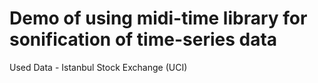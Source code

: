 # Demo of using midi-time library for sonification of time-series data
Used Data - Istanbul Stock Exchange (UCI)
